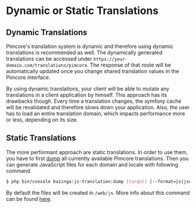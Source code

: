 Dynamic or Static Translations
==============================

## Dynamic Translations

Pimcore's translation system is dynamic and therefore using dynamic translations is recommended as well. The dynamically
generated translations can be accessed under `https://your-domain.com/translations/pimcore`. The response of that route
will be automatically updated once you change shared translation values in the Pimcore interface.

By using dynamic translations, your client will be able to mutate any translations in a client application by himself.
This approach has its drawbacks though. Every time a translation changes, the symfony cache will be revalidated and
therefore slows down your application. Also, the user has to load an entire translation domain, which impacts
performance more or less, depending on its size.

## Static Translations

The more performant approach are static translations. In order to use them, you have to first
[dump](06-dump_translations_via_cli_command.md) all currently available Pimcore translations. Then you can generate
JavaScript files for each domain and locale with following command.

``` bash
$ php bin/console bazinga:js-translation:dump [target] [--format=js|json] [--pattern=/translations/{domain}.{_format}] [--merge-domains]
```

By default the files will be created in `/web/js`. More info about this command can be found
[here](https://github.com/willdurand/BazingaJsTranslationBundle/blob/master/Resources/doc/index.md#the-dump-command).
